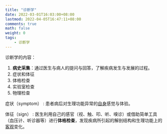 ```yaml
---
title: "诊断学"
date: 2022-03-01T16:03:00+08:00
lastmod: 2022-04-05T16:47:11+08:00
comments: true
math: false
weight: 0
tags:
    - 诊断学
---
```


诊断学的内容：

1. **病史采集**：通过医生与病人的提问与回答，了解疾病发生与发展的过程。
2. 症状和体征
3. 体格检查
4. 实验室检查
5. 物理检查

症状（symptom）
: 患者病后对生理功能异常的<ins>自身</ins>感觉与体验。

体征（sign）
: 医生利用自己的感官（视、触、叩、听、嗅诊）或借助简单工具（血压计、听诊器等）进行**体格检查**，发现疾病所引起的解剖结构和生理功能上的<ins>客观</ins>变化。
